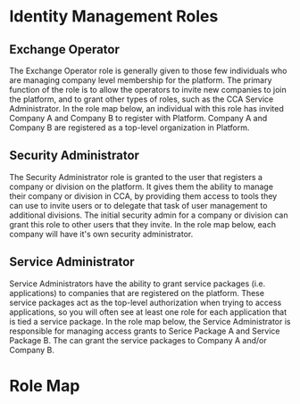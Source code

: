 # Identity Management Roles

## Exchange Operator
The Exchange Operator role is generally given to those few individuals who are managing company level membership for the platform.  The primary function of the role is to allow the operators to invite new companies to join the platform, and to grant other types of roles, such as the CCA Service Administrator. In the role map below, an individual with this role has invited Company A and Company B to register with Platform. Company A and Company B are registered as a top-level organization in Platform.

## Security Administrator
The Security Administrator role is granted to the user that registers a company or division on the platform.  It gives them the ability to manage their company or division in CCA, by providing them access to tools they can use to invite users or to delegate that task of user management to additional divisions.  The initial security admin for a company or division can grant this role to other users that they invite. In the role map below, each company will have it's own security administrator.

## Service Administrator
Service Administrators have the ability to grant service packages (i.e. applications) to companies that are registered on the platform.  These service packages act as the top-level authorization when trying to access applications, so you will often see at least one role for each application that is tied a service package. In the role map below, the Service Administrator is responsible for managing access grants to Serice Package A and Service Package B. The can grant the service packages to Company A and/or Company B.

# Role Map




